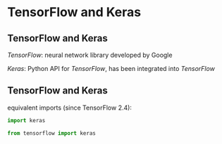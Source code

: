 # TensorFlow and Keras

## TensorFlow and Keras

_TensorFlow_: neural network library developed by Google

_Keras_: Python API for _TensorFlow_, has been integrated into _TensorFlow_

## TensorFlow and Keras

equivalent imports (since TensorFlow 2.4):

```py
import keras
```

```py
from tensorflow import keras
```
